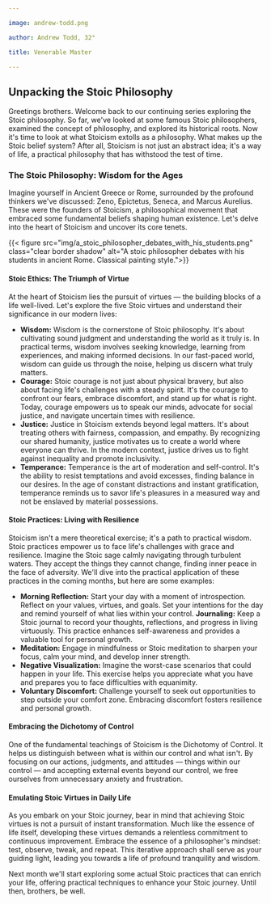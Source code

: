 ```yaml
---

image: andrew-todd.png

author: Andrew Todd, 32°

title: Venerable Master

---
```


## Unpacking the Stoic Philosophy

Greetings brothers. Welcome back to our continuing series exploring the Stoic philosophy. So far, we've looked at some famous Stoic philosophers, examined the concept of philosophy, and explored its historical roots. Now it's time to look at what Stoicism extolls as a philosophy. What makes up the Stoic belief system? After all, Stoicism is not just an abstract idea; it's a way of life, a practical philosophy that has withstood the test of time.

### The Stoic Philosophy: Wisdom for the Ages

Imagine yourself in Ancient Greece or Rome, surrounded by the profound thinkers we've discussed: Zeno, Epictetus, Seneca, and Marcus Aurelius. These were the founders of Stoicism, a philosophical movement that embraced some fundamental beliefs shaping human existence. Let's delve into the heart of Stoicism and uncover its core tenets.

{{< figure src="img/a_stoic_philosopher_debates_with_his_students.png" class="clear border shadow" alt="A stoic philosopher debates with his students in ancient Rome. Classical painting style.">}}

#### Stoic Ethics: The Triumph of Virtue

At the heart of Stoicism lies the pursuit of virtues — the building blocks of a life well-lived. Let's explore the five Stoic virtues and understand their significance in our modern lives:

- **Wisdom:** Wisdom is the cornerstone of Stoic philosophy. It's about cultivating sound judgment and understanding the world as it truly is. In practical terms, wisdom involves seeking knowledge, learning from experiences, and making informed decisions. In our fast-paced world, wisdom can guide us through the noise, helping us discern what truly matters.
- **Courage:** Stoic courage is not just about physical bravery, but also about facing life's challenges with a steady spirit. It's the courage to confront our fears, embrace discomfort, and stand up for what is right. Today, courage empowers us to speak our minds, advocate for social justice, and navigate uncertain times with resilience.
- **Justice:** Justice in Stoicism extends beyond legal matters. It's about treating others with fairness, compassion, and empathy. By recognizing our shared humanity, justice motivates us to create a world where everyone can thrive. In the modern context, justice drives us to fight against inequality and promote inclusivity.
- **Temperance:** Temperance is the art of moderation and self-control. It's the ability to resist temptations and avoid excesses, finding balance in our desires. In the age of constant distractions and instant gratification, temperance reminds us to savor life's pleasures in a measured way and not be enslaved by material possessions.

#### Stoic Practices: Living with Resilience

Stoicism isn't a mere theoretical exercise; it's a path to practical wisdom. Stoic practices empower us to face life's challenges with grace and resilience. Imagine the Stoic sage calmly navigating through turbulent waters. They accept the things they cannot change, finding inner peace in the face of adversity. We'll dive into the practical application of these practices in the coming months, but here are some examples:

- **Morning Reflection:** Start your day with a moment of introspection. Reflect on your values, virtues, and goals. Set your intentions for the day and remind yourself of what lies within your control.
 **Journaling:** Keep a Stoic journal to record your thoughts, reflections, and progress in living virtuously. This practice enhances self-awareness and provides a valuable tool for personal growth.
- **Meditation:** Engage in mindfulness or Stoic meditation to sharpen your focus, calm your mind, and develop inner strength.
- **Negative Visualization:** Imagine the worst-case scenarios that could happen in your life. This exercise helps you appreciate what you have and prepares you to face difficulties with equanimity.
- **Voluntary Discomfort:** Challenge yourself to seek out opportunities to step outside your comfort zone. Embracing discomfort fosters resilience and personal growth.

#### Embracing the Dichotomy of Control

One of the fundamental teachings of Stoicism is the Dichotomy of Control. It helps us distinguish between what is within our control and what isn't. By focusing on our actions, judgments, and attitudes — things within our control — and accepting external events beyond our control, we free ourselves from unnecessary anxiety and frustration.

#### Emulating Stoic Virtues in Daily Life

As you embark on your Stoic journey, bear in mind that achieving Stoic virtues is not a pursuit of instant transformation. Much like the essence of life itself, developing these virtues demands a relentless commitment to continuous improvement. Embrace the essence of a philosopher's mindset: test, observe, tweak, and repeat. This iterative approach shall serve as your guiding light, leading you towards a life of profound tranquility and wisdom.

Next month we'll start exploring some actual Stoic practices that can enrich your life, offering practical techniques to enhance your Stoic journey. Until then, brothers, be well.
